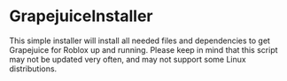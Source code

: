 # GrapejuiceInstaller
This simple installer will install all needed files and dependencies to get Grapejuice for Roblox up and running. Please keep in mind that this script may not be updated very often, and may not support some Linux distributions.

